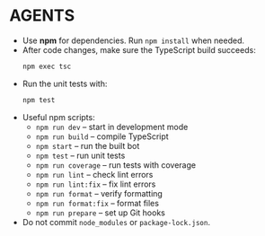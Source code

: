 # AGENTS

- Use **npm** for dependencies. Run `npm install` when needed.
- After code changes, make sure the TypeScript build succeeds:
  ```bash
  npm exec tsc
  ```
- Run the unit tests with:
  ```bash
  npm test
  ```
- Useful npm scripts:
  - `npm run dev` – start in development mode
  - `npm run build` – compile TypeScript
  - `npm start` – run the built bot
  - `npm test` – run unit tests
  - `npm run coverage` – run tests with coverage
  - `npm run lint` – check lint errors
  - `npm run lint:fix` – fix lint errors
  - `npm run format` – verify formatting
  - `npm run format:fix` – format files
  - `npm run prepare` – set up Git hooks
- Do not commit `node_modules` or `package-lock.json`.
